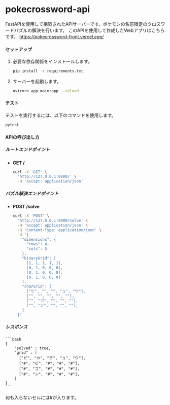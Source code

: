
# pokecrossword-api

FastAPIを使用して構築されたAPIサーバーです。ポケモンの名前限定のクロスワードパズルの解決を行います。
このAPIを使用して作成したWebアプリはこちらです。
https://pokecrossword-front.vercel.app/

#### セットアップ

1. 必要な依存関係をインストールします。

    ```bash
    pip install -r requirements.txt
    ```

2. サーバーを起動します。

    ```bash
    uvicorn app.main:app --reload
    ```

#### テスト

テストを実行するには、以下のコマンドを使用します。

```bash
pytest
```

#### APIの呼び出し方

##### ルートエンドポイント

- **GET /**

    ```bash
    curl -X 'GET' \
      'http://127.0.0.1:8000/' \
      -H 'accept: application/json'
    ```

##### パズル解決エンドポイント

- **POST /solve**

    ```bash
    curl -X 'POST' \
      'http://127.0.0.1:8000/solve' \
      -H 'accept: application/json' \
      -H 'Content-Type: application/json' \
      -d '{
        "dimensions": {
          "rows": 4,
          "cols": 5
        },
        "binaryGrid": [
          [1, 1, 1, 1, 1],
          [0, 1, 0, 0, 0],
          [0, 1, 0, 0, 0],
          [0, 1, 0, 0, 0]
        ],
        "charGrid": [
          ["ピ", "", "", "ュ", "ウ"],
          ["", "", "", "", ""],
          ["", "ゴ", "", "", ""],
          ["", "ン", "", "", ""],
        ]
      }'
    ```

##### レスポンス

    ```bash
    {
        "solved" : true,
        "grid" : [
          ["ピ", "カ", "チ", "ュ", "ウ"],
          ["#", "ビ", "#", "#", "#"],
          ["#", "ゴ", "#", "#", "#"],
          ["#", "ン", "#", "#", "#"],
        ]
    }
    ```

何も入らないセルには#が入ります。

